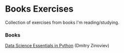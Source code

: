 # Books Exercises
Collection of exercises from books I'm reading/studying.

### Books
[Data Science Essentials in Python](https://github.com/laravignotto/books_exercises/tree/master/Data_Science_Essentials_in_Python)
(Dmitry Zinoviev)
